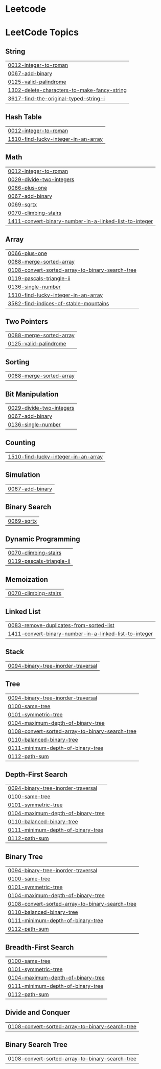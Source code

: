 # Leetcode
<!---LeetCode Topics Start-->
# LeetCode Topics
## String
|  |
| ------- |
| [0012-integer-to-roman](https://github.com/23A91A0514/Leetcode/tree/master/0012-integer-to-roman) |
| [0067-add-binary](https://github.com/23A91A0514/Leetcode/tree/master/0067-add-binary) |
| [0125-valid-palindrome](https://github.com/23A91A0514/Leetcode/tree/master/0125-valid-palindrome) |
| [1302-delete-characters-to-make-fancy-string](https://github.com/23A91A0514/Leetcode/tree/master/1302-delete-characters-to-make-fancy-string) |
| [3617-find-the-original-typed-string-i](https://github.com/23A91A0514/Leetcode/tree/master/3617-find-the-original-typed-string-i) |
## Hash Table
|  |
| ------- |
| [0012-integer-to-roman](https://github.com/23A91A0514/Leetcode/tree/master/0012-integer-to-roman) |
| [1510-find-lucky-integer-in-an-array](https://github.com/23A91A0514/Leetcode/tree/master/1510-find-lucky-integer-in-an-array) |
## Math
|  |
| ------- |
| [0012-integer-to-roman](https://github.com/23A91A0514/Leetcode/tree/master/0012-integer-to-roman) |
| [0029-divide-two-integers](https://github.com/23A91A0514/Leetcode/tree/master/0029-divide-two-integers) |
| [0066-plus-one](https://github.com/23A91A0514/Leetcode/tree/master/0066-plus-one) |
| [0067-add-binary](https://github.com/23A91A0514/Leetcode/tree/master/0067-add-binary) |
| [0069-sqrtx](https://github.com/23A91A0514/Leetcode/tree/master/0069-sqrtx) |
| [0070-climbing-stairs](https://github.com/23A91A0514/Leetcode/tree/master/0070-climbing-stairs) |
| [1411-convert-binary-number-in-a-linked-list-to-integer](https://github.com/23A91A0514/Leetcode/tree/master/1411-convert-binary-number-in-a-linked-list-to-integer) |
## Array
|  |
| ------- |
| [0066-plus-one](https://github.com/23A91A0514/Leetcode/tree/master/0066-plus-one) |
| [0088-merge-sorted-array](https://github.com/23A91A0514/Leetcode/tree/master/0088-merge-sorted-array) |
| [0108-convert-sorted-array-to-binary-search-tree](https://github.com/23A91A0514/Leetcode/tree/master/0108-convert-sorted-array-to-binary-search-tree) |
| [0119-pascals-triangle-ii](https://github.com/23A91A0514/Leetcode/tree/master/0119-pascals-triangle-ii) |
| [0136-single-number](https://github.com/23A91A0514/Leetcode/tree/master/0136-single-number) |
| [1510-find-lucky-integer-in-an-array](https://github.com/23A91A0514/Leetcode/tree/master/1510-find-lucky-integer-in-an-array) |
| [3582-find-indices-of-stable-mountains](https://github.com/23A91A0514/Leetcode/tree/master/3582-find-indices-of-stable-mountains) |
## Two Pointers
|  |
| ------- |
| [0088-merge-sorted-array](https://github.com/23A91A0514/Leetcode/tree/master/0088-merge-sorted-array) |
| [0125-valid-palindrome](https://github.com/23A91A0514/Leetcode/tree/master/0125-valid-palindrome) |
## Sorting
|  |
| ------- |
| [0088-merge-sorted-array](https://github.com/23A91A0514/Leetcode/tree/master/0088-merge-sorted-array) |
## Bit Manipulation
|  |
| ------- |
| [0029-divide-two-integers](https://github.com/23A91A0514/Leetcode/tree/master/0029-divide-two-integers) |
| [0067-add-binary](https://github.com/23A91A0514/Leetcode/tree/master/0067-add-binary) |
| [0136-single-number](https://github.com/23A91A0514/Leetcode/tree/master/0136-single-number) |
## Counting
|  |
| ------- |
| [1510-find-lucky-integer-in-an-array](https://github.com/23A91A0514/Leetcode/tree/master/1510-find-lucky-integer-in-an-array) |
## Simulation
|  |
| ------- |
| [0067-add-binary](https://github.com/23A91A0514/Leetcode/tree/master/0067-add-binary) |
## Binary Search
|  |
| ------- |
| [0069-sqrtx](https://github.com/23A91A0514/Leetcode/tree/master/0069-sqrtx) |
## Dynamic Programming
|  |
| ------- |
| [0070-climbing-stairs](https://github.com/23A91A0514/Leetcode/tree/master/0070-climbing-stairs) |
| [0119-pascals-triangle-ii](https://github.com/23A91A0514/Leetcode/tree/master/0119-pascals-triangle-ii) |
## Memoization
|  |
| ------- |
| [0070-climbing-stairs](https://github.com/23A91A0514/Leetcode/tree/master/0070-climbing-stairs) |
## Linked List
|  |
| ------- |
| [0083-remove-duplicates-from-sorted-list](https://github.com/23A91A0514/Leetcode/tree/master/0083-remove-duplicates-from-sorted-list) |
| [1411-convert-binary-number-in-a-linked-list-to-integer](https://github.com/23A91A0514/Leetcode/tree/master/1411-convert-binary-number-in-a-linked-list-to-integer) |
## Stack
|  |
| ------- |
| [0094-binary-tree-inorder-traversal](https://github.com/23A91A0514/Leetcode/tree/master/0094-binary-tree-inorder-traversal) |
## Tree
|  |
| ------- |
| [0094-binary-tree-inorder-traversal](https://github.com/23A91A0514/Leetcode/tree/master/0094-binary-tree-inorder-traversal) |
| [0100-same-tree](https://github.com/23A91A0514/Leetcode/tree/master/0100-same-tree) |
| [0101-symmetric-tree](https://github.com/23A91A0514/Leetcode/tree/master/0101-symmetric-tree) |
| [0104-maximum-depth-of-binary-tree](https://github.com/23A91A0514/Leetcode/tree/master/0104-maximum-depth-of-binary-tree) |
| [0108-convert-sorted-array-to-binary-search-tree](https://github.com/23A91A0514/Leetcode/tree/master/0108-convert-sorted-array-to-binary-search-tree) |
| [0110-balanced-binary-tree](https://github.com/23A91A0514/Leetcode/tree/master/0110-balanced-binary-tree) |
| [0111-minimum-depth-of-binary-tree](https://github.com/23A91A0514/Leetcode/tree/master/0111-minimum-depth-of-binary-tree) |
| [0112-path-sum](https://github.com/23A91A0514/Leetcode/tree/master/0112-path-sum) |
## Depth-First Search
|  |
| ------- |
| [0094-binary-tree-inorder-traversal](https://github.com/23A91A0514/Leetcode/tree/master/0094-binary-tree-inorder-traversal) |
| [0100-same-tree](https://github.com/23A91A0514/Leetcode/tree/master/0100-same-tree) |
| [0101-symmetric-tree](https://github.com/23A91A0514/Leetcode/tree/master/0101-symmetric-tree) |
| [0104-maximum-depth-of-binary-tree](https://github.com/23A91A0514/Leetcode/tree/master/0104-maximum-depth-of-binary-tree) |
| [0110-balanced-binary-tree](https://github.com/23A91A0514/Leetcode/tree/master/0110-balanced-binary-tree) |
| [0111-minimum-depth-of-binary-tree](https://github.com/23A91A0514/Leetcode/tree/master/0111-minimum-depth-of-binary-tree) |
| [0112-path-sum](https://github.com/23A91A0514/Leetcode/tree/master/0112-path-sum) |
## Binary Tree
|  |
| ------- |
| [0094-binary-tree-inorder-traversal](https://github.com/23A91A0514/Leetcode/tree/master/0094-binary-tree-inorder-traversal) |
| [0100-same-tree](https://github.com/23A91A0514/Leetcode/tree/master/0100-same-tree) |
| [0101-symmetric-tree](https://github.com/23A91A0514/Leetcode/tree/master/0101-symmetric-tree) |
| [0104-maximum-depth-of-binary-tree](https://github.com/23A91A0514/Leetcode/tree/master/0104-maximum-depth-of-binary-tree) |
| [0108-convert-sorted-array-to-binary-search-tree](https://github.com/23A91A0514/Leetcode/tree/master/0108-convert-sorted-array-to-binary-search-tree) |
| [0110-balanced-binary-tree](https://github.com/23A91A0514/Leetcode/tree/master/0110-balanced-binary-tree) |
| [0111-minimum-depth-of-binary-tree](https://github.com/23A91A0514/Leetcode/tree/master/0111-minimum-depth-of-binary-tree) |
| [0112-path-sum](https://github.com/23A91A0514/Leetcode/tree/master/0112-path-sum) |
## Breadth-First Search
|  |
| ------- |
| [0100-same-tree](https://github.com/23A91A0514/Leetcode/tree/master/0100-same-tree) |
| [0101-symmetric-tree](https://github.com/23A91A0514/Leetcode/tree/master/0101-symmetric-tree) |
| [0104-maximum-depth-of-binary-tree](https://github.com/23A91A0514/Leetcode/tree/master/0104-maximum-depth-of-binary-tree) |
| [0111-minimum-depth-of-binary-tree](https://github.com/23A91A0514/Leetcode/tree/master/0111-minimum-depth-of-binary-tree) |
| [0112-path-sum](https://github.com/23A91A0514/Leetcode/tree/master/0112-path-sum) |
## Divide and Conquer
|  |
| ------- |
| [0108-convert-sorted-array-to-binary-search-tree](https://github.com/23A91A0514/Leetcode/tree/master/0108-convert-sorted-array-to-binary-search-tree) |
## Binary Search Tree
|  |
| ------- |
| [0108-convert-sorted-array-to-binary-search-tree](https://github.com/23A91A0514/Leetcode/tree/master/0108-convert-sorted-array-to-binary-search-tree) |
<!---LeetCode Topics End-->